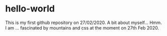 # hello-world
This is my first github repository on 27/02/2020. 
A bit about myself...
Hmm. I am ... fascinated by mountains and css at the moment on 27th Feb 2020. 
